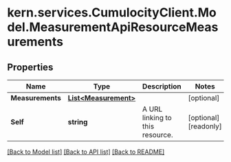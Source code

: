 
# kern.services.CumulocityClient.Model.MeasurementApiResourceMeasurements

## Properties

Name | Type | Description | Notes
------------ | ------------- | ------------- | -------------
**Measurements** | [**List&lt;Measurement&gt;**](Measurement.md) |  | [optional] 
**Self** | **string** | A URL linking to this resource. | [optional] [readonly] 

[[Back to Model list]](../README.md#documentation-for-models)
[[Back to API list]](../README.md#documentation-for-api-endpoints)
[[Back to README]](../README.md)

